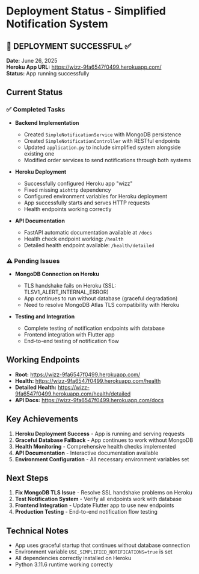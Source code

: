 # Deployment Status - Simplified Notification System

## 🚀 DEPLOYMENT SUCCESSFUL ✅

**Date:** June 26, 2025  
**Heroku App URL:** <https://wizz-9fa6547f0499.herokuapp.com/>  
**Status:** App running successfully  

## Current Status

### ✅ Completed Tasks

- **Backend Implementation**
  - Created `SimpleNotificationService` with MongoDB persistence
  - Created `SimpleNotificationController` with RESTful endpoints
  - Updated `application.py` to include simplified system alongside existing one
  - Modified order services to send notifications through both systems

- **Heroku Deployment**
  - Successfully configured Heroku app "wizz"
  - Fixed missing `aiohttp` dependency
  - Configured environment variables for Heroku deployment
  - App successfully starts and serves HTTP requests
  - Health endpoints working correctly

- **API Documentation**
  - FastAPI automatic documentation available at `/docs`
  - Health check endpoint working: `/health`
  - Detailed health endpoint available: `/health/detailed`

### ⚠️ Pending Issues

- **MongoDB Connection on Heroku**
  - TLS handshake fails on Heroku (SSL: TLSV1_ALERT_INTERNAL_ERROR)
  - App continues to run without database (graceful degradation)
  - Need to resolve MongoDB Atlas TLS compatibility with Heroku

- **Testing and Integration**
  - Complete testing of notification endpoints with database
  - Frontend integration with Flutter app
  - End-to-end testing of notification flow

## Working Endpoints

- **Root:** <https://wizz-9fa6547f0499.herokuapp.com/>
- **Health:** <https://wizz-9fa6547f0499.herokuapp.com/health>
- **Detailed Health:** <https://wizz-9fa6547f0499.herokuapp.com/health/detailed>
- **API Docs:** <https://wizz-9fa6547f0499.herokuapp.com/docs>

## Key Achievements

1. **Heroku Deployment Success** - App is running and serving requests
2. **Graceful Database Fallback** - App continues to work without MongoDB
3. **Health Monitoring** - Comprehensive health checks implemented
4. **API Documentation** - Interactive documentation available
5. **Environment Configuration** - All necessary environment variables set

## Next Steps

1. **Fix MongoDB TLS Issue** - Resolve SSL handshake problems on Heroku
2. **Test Notification System** - Verify all endpoints work with database
3. **Frontend Integration** - Update Flutter app to use new endpoints
4. **Production Testing** - End-to-end notification flow testing

## Technical Notes

- App uses graceful startup that continues without database connection
- Environment variable `USE_SIMPLIFIED_NOTIFICATIONS=true` is set
- All dependencies correctly installed on Heroku
- Python 3.11.6 runtime working correctly
